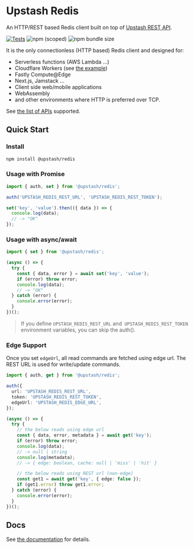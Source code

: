# Upstash Redis

An HTTP/REST based Redis client built on top of [Upstash REST API](https://docs.upstash.com/features/restapi).

[![Tests](https://github.com/upstash/upstash-redis/actions/workflows/test.yml/badge.svg)](https://github.com/upstash/upstash-redis/actions/workflows/test.yml)
![npm (scoped)](https://img.shields.io/npm/v/@upstash/redis)
![npm bundle size](https://img.shields.io/bundlephobia/minzip/@upstash/redis)

It is the only connectionless (HTTP based) Redis client and designed for:

- Serverless functions (AWS Lambda ...)
- Cloudflare Workers (see [the example](https://github.com/upstash/upstash-redis/tree/master/examples/workers-with-upstash))
- Fastly Compute@Edge
- Next.js, Jamstack ...
- Client side web/mobile applications
- WebAssembly
- and other environments where HTTP is preferred over TCP.

See [the list of APIs](https://docs.upstash.com/features/restapi#rest---redis-api-compatibility) supported.

## Quick Start

### Install

```bash
npm install @upstash/redis
```

### Usage with Promise

```typescript
import { auth, set } from '@upstash/redis';

auth('UPSTASH_REDIS_REST_URL', 'UPSTASH_REDIS_REST_TOKEN');

set('key', 'value').then(({ data }) => {
  console.log(data);
  // -> "OK"
});
```

### Usage with async/await

```typescript
import { set } from '@upstash/redis';

(async () => {
  try {
    const { data, error } = await set('key', 'value');
    if (error) throw error;
    console.log(data);
    // -> "OK"
  } catch (error) {
    console.error(error);
  }
})();
```

> If you define `UPSTASH_REDIS_REST_URL` and` UPSTASH_REDIS_REST_TOKEN` environment variables, you can skip the auth().

### Edge Support

Once you set `edgeUrl`, all read commands are fetched using edge url. The REST URL is used for write/update commands.

```typescript
import { auth, get } from '@upstash/redis';

auth({
  url: 'UPSTASH_REDIS_REST_URL',
  token: 'UPSTASH_REDIS_REST_TOKEN',
  edgeUrl: 'UPSTASH_REDIS_EDGE_URL',
});

(async () => {
  try {
    // the below reads using edge url
    const { data, error, metadata } = await get('key');
    if (error) throw error;
    console.log(data);
    // -> null | string
    console.log(metadata);
    // -> { edge: boolean, cache: null | 'miss' | 'hit' }

    // the below reads using REST url (non-edge)
    const get1 = await get('key', { edge: false });
    if (get1.error) throw get1.error;
  } catch (error) {
    console.error(error);
  }
})();
```

## Docs

See [the documentation](https://docs.upstash.com/features/javascriptsdk) for details.
